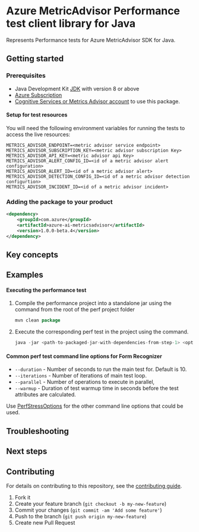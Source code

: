 # Azure MetricAdvisor Performance test client library for Java

Represents Performance tests for Azure MetricAdvisor SDK for Java.

## Getting started

### Prerequisites

- Java Development Kit [JDK][jdk_link] with version 8 or above
- [Azure Subscription][azure_subscription]
- [Cognitive Services or Metrics Advisor account][metrics_advisor_account] to use this package.

#### Setup for test resources

You will need the following environment variables for running the tests to access the live resources:

```
METRICS_ADVISOR_ENDPOINT=<metric advisor service endpoint>
METRICS_ADVISOR_SUBSCRIPTION_KEY=<metric advisor subscription Key>
METRICS_ADVISOR_API_KEY=<metric advisor api Key>
METRICS_ADVISOR_ALERT_CONFIG_ID=<id of a metric advisor alert configuration>
METRICS_ADVISOR_ALERT_ID=<id of a metric advisor alert>
METRICS_ADVISOR_DETECTION_CONFIG_ID=<id of a metric advisor detection configurtion>
METRICS_ADVISOR_INCIDENT_ID=<id of a metric advisor incident>
```

### Adding the package to your product
[//]: # ({x-version-update-start;com.azure:azure-ai-metricsadvisor;current})
```xml
<dependency>
    <groupId>com.azure</groupId>
    <artifactId>azure-ai-metricsadvisor</artifactId>
    <version>1.0.0-beta.4</version>
</dependency>
```
[//]: # ({x-version-update-end})

## Key concepts

## Examples
#### Executing the performance test
1. Compile the performance project into a standalone jar using the command from the root of the perf project folder
   ```java
   mvn clean package

2. Execute the corresponding perf test in the project using the command.
   ```java
   java -jar <path-to-packaged-jar-with-dependencies-from-step-1> <options-for-the-test>

#### Common perf test command line options for Form Recognizer
- `--duration` - Number of seconds to run the main test for. Default is 10.
- `--iterations` - Number of iterations of main test loop.
- `--parallel` - Number of operations to execute in parallel,
- `--warmup` - Duration of test warmup time in seconds before the test attributes are calculated.

Use [PerfStressOptions](https://github.com/Azure/azure-sdk-for-java/blob/master/common/perf-test-core/src/main/java/com/azure/perf/test/core/PerfStressOptions.java)
for the other command line options that could be used.

## Troubleshooting

## Next steps

## Contributing

For details on contributing to this repository, see the [contributing guide](https://github.com/Azure/azure-sdk-for-java/blob/master/CONTRIBUTING.md).

1. Fork it
1. Create your feature branch (`git checkout -b my-new-feature`)
1. Commit your changes (`git commit -am 'Add some feature'`)
1. Push to the branch (`git push origin my-new-feature`)
1. Create new Pull Request

<!-- LINKS -->
[azure_subscription]: https://azure.microsoft.com/free
[jdk_link]: https://docs.microsoft.com/java/azure/jdk/?view=azure-java-stable
[metrics_advisor_account]: https://ms.portal.azure.com/#create/Microsoft.CognitiveServicesMetricsAdvisor
